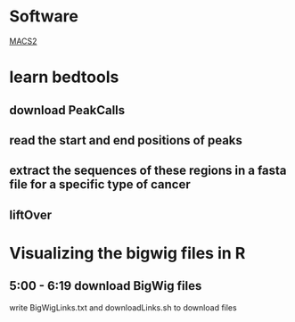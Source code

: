 # Software
[MACS2](https://www.ncbi.nlm.nih.gov/pmc/articles/PMC3868217/)

# learn bedtools
## download PeakCalls
## read the start and end positions of peaks
## extract the sequences of these regions in a fasta file for a specific type of cancer
## liftOver

# Visualizing the bigwig files in R
## 5:00 - 6:19 download BigWig files
write BigWigLinks.txt and downloadLinks.sh to download files

<!--stackedit_data:
eyJoaXN0b3J5IjpbODQyMTA0MTY4LC03MTkwOTgyMTIsNzI4Nz
c4MTM4LC0yMDQxNjQyMTI3LC0xOTYwNDQwNTc1LDU3MTIzMTgz
Ml19
-->